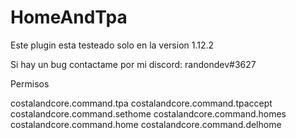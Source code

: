 # HomeAndTpa
Este plugin esta testeado solo en la version 1.12.2

Si hay un bug contactame por mi discord: randondev#3627

Permisos

costalandcore.command.tpa
costalandcore.command.tpaccept
costalandcore.command.sethome
costalandcore.command.homes
costalandcore.command.home
costalandcore.command.delhome
